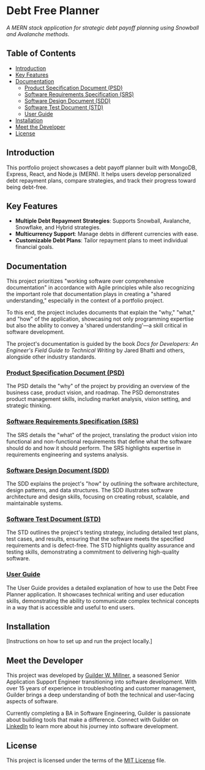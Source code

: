 # Debt Free Planner
_A MERN stack application for strategic debt payoff planning using Snowball and Avalanche methods._

## Table of Contents
- [Introduction](#introduction)
- [Key Features](#key-features)
- [Documentation](#documentation)
  - [Product Specification Document (PSD)](#product-specification-document-psd)
  - [Software Requirements Specification (SRS)](#software-requirements-specification-srs)
  - [Software Design Document (SDD)](#software-design-document-sdd)
  - [Software Test Document (STD)](#software-test-document-std)
  - [User Guide](#user-guide)
- [Installation](#installation)
- [Meet the Developer](#meet-the-developer)
- [License](#license)

## Introduction
This portfolio project showcases a debt payoff planner built with MongoDB, Express, React, and Node.js (MERN). It helps users develop personalized debt repayment plans, compare strategies, and track their progress toward being debt-free.

## Key Features
- **Multiple Debt Repayment Strategies**: Supports Snowball, Avalanche, Snowflake, and Hybrid strategies.
- **Multicurrency Support**: Manage debts in different currencies with ease.
- **Customizable Debt Plans**: Tailor repayment plans to meet individual financial goals.

## Documentation
This project prioritizes "working software over comprehensive documentation" in accordance with Agile principles while also recognizing the important role that documentation plays in creating a "shared understanding," especially in the context of a portfolio project.

To this end, the project includes documents that explain the "why," "what," and "how" of the application, showcasing not only programming expertise but also the ability to convey a 'shared understanding'—a skill critical in software development.

The project's documentation is guided by the book *Docs for Developers: An Engineer's Field Guide to Technical Writing* by Jared Bhatti and others, alongside other industry standards.

### [Product Specification Document (PSD)](https://github.com/Guilderm/DebtFreePlanner/blob/main/Documents/Product%20Specification%20Document%20(PSD).md)
The PSD details the "why" of the project by providing an overview of the business case, product vision, and roadmap.
The PSD demonstrates product management skills, including market analysis, vision setting, and strategic thinking.


### [Software Requirements Specification (SRS)](https://github.com/Guilderm/DebtFreePlanner/blob/main/Documents/Software%20Requirements%20Specification%20(SRS).md)
The SRS details the "what" of the project, translating the product vision into functional and non-functional requirements that define what the software should do and how it should perform.
The SRS highlights expertise in requirements engineering and systems analysis.


### [Software Design Document (SDD)](https://github.com/Guilderm/DebtFreePlanner/blob/main/Documents/Software%20Design%20Document%20(SDD).md)
The SDD explains the project's "how" by outlining the software architecture, design patterns, and data structures.
The SDD illustrates software architecture and design skills, focusing on creating robust, scalable, and maintainable systems.


### [Software Test Document (STD)](https://github.com/Guilderm/DebtFreePlanner/blob/main/Documents/Software%20Test%20Document%20(STD).md)
The STD outlines the project's testing strategy, including detailed test plans, test cases, and results, ensuring that the software meets the specified requirements and is defect-free.
The STD highlights quality assurance and testing skills, demonstrating a commitment to delivering high-quality software.


### [User Guide](https://github.com/Guilderm/DebtFreePlanner/blob/main/Documents/User%20Guide.md)
The User Guide provides a detailed explanation of how to use the Debt Free Planner application. It showcases technical writing and user education skills, demonstrating the ability to communicate complex technical concepts in a way that is accessible and useful to end users.


## Installation
[Instructions on how to set up and run the project locally.]


## Meet the Developer
This project was developed by [Guilder W. Millner](https://www.linkedin.com/in/guilder/), a seasoned Senior Application Support Engineer transitioning into software development. With over 15 years of experience in troubleshooting and customer management, Guilder brings a deep understanding of both the technical and user-facing aspects of software.

Currently completing a BA in Software Engineering, Guilder is passionate about building tools that make a difference. Connect with Guilder on [LinkedIn](https://www.linkedin.com/in/guilder/) to learn more about his journey into software development.


## License
This project is licensed under the terms of the [MIT License](https://github.com/Guilderm/DebtFreePlanner/blob/main/LICENSE) file.

